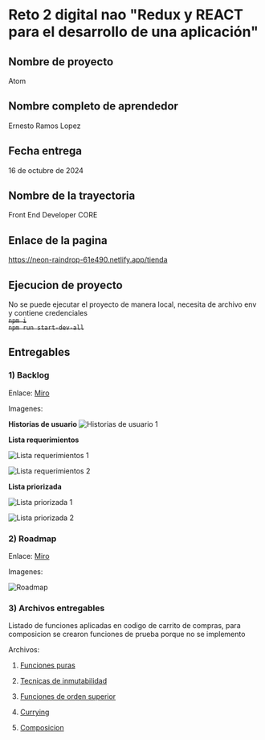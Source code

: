 # Reto 2 digital nao "Redux y REACT para el desarrollo de una aplicación"
## Nombre de proyecto  
Atom

## Nombre completo de aprendedor
Ernesto Ramos Lopez

## Fecha entrega
16 de octubre de 2024

## Nombre de la trayectoria 
Front End Developer CORE

## Enlace de la pagina
https://neon-raindrop-61e490.netlify.app/tienda

## Ejecucion de proyecto
No se puede ejecutar el proyecto de manera local, necesita de archivo env y contiene credenciales  
~~`npm i`~~  
~~`npm run start-dev-all`~~

## Entregables
### 1) **Backlog**

Enlace: [Miro](https://miro.com/app/board/uXjVKixWjLc=/?share_link_id=379606508623)

Imagenes: 

**Historias de usuario**
![Historias de usuario 1](/entregables/reto2/sprint1/backlog/historias-usuario.png "Historias de usuario 1")


**Lista requerimientos**

![Lista requerimientos 1](/entregables/reto2/sprint1/backlog/lista-requerimientos-1.png "Lista requerimientos 1")

![Lista requerimientos 2](/entregables/reto2/sprint1/backlog/lista-requerimientos-2.png "Lista requerimientos 2")


**Lista priorizada**

![Lista priorizada 1](/entregables/reto2/sprint1/backlog/lista-priorizada-1.png "Lista priorizada 1")

![Lista priorizada 2](/entregables/reto2/sprint1/backlog/lista-priorizada-2.png "Lista priorizada 2")

### 2) **Roadmap**

Enlace: [Miro](https://miro.com/app/board/uXjVKhrL8No=/?share_link_id=137188585675)

Imagenes: 

![Roadmap](/entregables/reto2/sprint1/roadmap/roadmap.png "Roadmap")


### 3) **Archivos entregables**
Listado de funciones aplicadas en codigo de carrito de compras, para composicion se crearon funciones de prueba porque no se implemento

Archivos:  
1) [Funciones puras](/entregables/reto2/sprint1/funciones/funciones-puras.ts)

2) [Tecnicas de inmutabilidad](/entregables/reto2/sprint1/funciones/tecnicas-inmutabilidad.ts)

3) [Funciones de orden superior](/entregables/reto2/sprint1/funciones/funciones-orden-superior.ts)

4) [Currying](/entregables/reto2/sprint1/funciones/currying.ts)

5) [Composicion](/entregables/reto2/sprint1/funciones/composicion.ts)